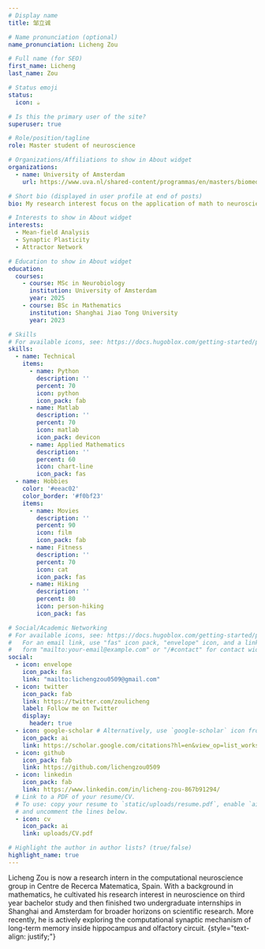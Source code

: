 ```yaml
---
# Display name
title: 邹立诚

# Name pronunciation (optional)
name_pronunciation: Licheng Zou

# Full name (for SEO)
first_name: Licheng
last_name: Zou

# Status emoji
status:
  icon: ☕️

# Is this the primary user of the site?
superuser: true

# Role/position/tagline
role: Master student of neuroscience

# Organizations/Affiliations to show in About widget
organizations:
  - name: University of Amsterdam
    url: https://www.uva.nl/shared-content/programmas/en/masters/biomedical-sciences-neurobiology/study-programme/cognitive-neurobiology-and-clinical-neurophysiology/cognitive-neurobiology-clinical-neurophysiology.html

# Short bio (displayed in user profile at end of posts)
bio: My research interest focus on the application of math to neuroscience, especially in the analysis of spiking neural networks and computational mechanisms of long-term memory and visual encoding.

# Interests to show in About widget
interests:
  - Mean-field Analysis
  - Synaptic Plasticity
  - Attractor Network

# Education to show in About widget
education:
  courses:
    - course: MSc in Neurobiology
      institution: University of Amsterdam
      year: 2025
    - course: BSc in Mathematics
      institution: Shanghai Jiao Tong University
      year: 2023

# Skills
# For available icons, see: https://docs.hugoblox.com/getting-started/page-builder/#icons
skills:
  - name: Technical
    items:
      - name: Python
        description: ''
        percent: 70
        icon: python
        icon_pack: fab
      - name: Matlab
        description: ''
        percent: 70
        icon: matlab
        icon_pack: devicon
      - name: Applied Mathematics
        description: ''
        percent: 60
        icon: chart-line
        icon_pack: fas
  - name: Hobbies
    color: '#eeac02'
    color_border: '#f0bf23'
    items:
      - name: Movies
        description: ''
        percent: 90
        icon: film
        icon_pack: fab
      - name: Fitness
        description: ''
        percent: 70
        icon: cat
        icon_pack: fas
      - name: Hiking
        description: ''
        percent: 80
        icon: person-hiking
        icon_pack: fas

# Social/Academic Networking
# For available icons, see: https://docs.hugoblox.com/getting-started/page-builder/#icons
#   For an email link, use "fas" icon pack, "envelope" icon, and a link in the
#   form "mailto:your-email@example.com" or "/#contact" for contact widget.
social:
  - icon: envelope
    icon_pack: fas
    link: "mailto:lichengzou0509@gmail.com"
  - icon: twitter
    icon_pack: fab
    link: https://twitter.com/zoulicheng
    label: Follow me on Twitter
    display:
      header: true
  - icon: google-scholar # Alternatively, use `google-scholar` icon from `ai` icon pack
    icon_pack: ai
    link: https://scholar.google.com/citations?hl=en&view_op=list_works&gmla=AH70aAV4SaEIWCG47KpBD5pzgJod5gVyFbnMCjY7QV39CMWDqqtF4pWuyt78ixnXSTVcLP4Td-mvHs1zUfBt3N6BcT1j&user=KxgVoa4AAAAJ
  - icon: github
    icon_pack: fab
    link: https://github.com/lichengzou0509
  - icon: linkedin
    icon_pack: fab
    link: https://www.linkedin.com/in/licheng-zou-867b91294/
  # Link to a PDF of your resume/CV.
  # To use: copy your resume to `static/uploads/resume.pdf`, enable `ai` icons in `params.yaml`,
  # and uncomment the lines below.
  - icon: cv
    icon_pack: ai
    link: uploads/CV.pdf

# Highlight the author in author lists? (true/false)
highlight_name: true
---
```


Licheng Zou is now a research intern in the computational neuroscience group in Centre de Recerca Matematica, Spain. With a background in mathematics, he cultivated his research interest in neuroscience on third year bachelor study and then finished two undergraduate internships in Shanghai and Amsterdam for broader horizons on scientific research. More recently, he is actively exploring the computational synaptic mechanism of long-term memory inside hippocampus and olfactory circuit.
{style="text-align: justify;"}
